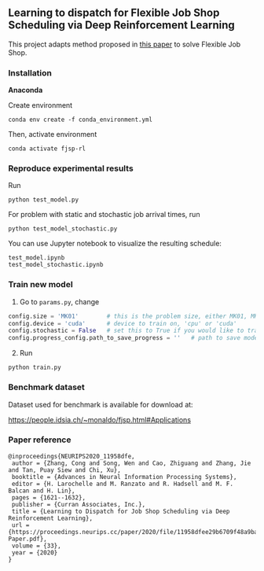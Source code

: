 ## Learning to dispatch for Flexible Job Shop Scheduling via Deep Reinforcement Learning
This project adapts method proposed in [this paper](https://arxiv.org/abs/2010.12367) to solve Flexible Job Shop.

### Installation

**Anaconda**

Create environment
```
conda env create -f conda_environment.yml
```

Then, activate environment
```
conda activate fjsp-rl
```

### Reproduce experimental results
Run
```
python test_model.py
```

For problem with static and stochastic job arrival times, run
```
python test_model_stochastic.py
```

You can use Jupyter notebook to visualize the resulting schedule:
```
test_model.ipynb
test_model_stochastic.ipynb
```

### Train new model
1. Go to `params.py`, change

```python
config.size = 'MK01'        # this is the problem size, either MK01, MK02, ... MK10
config.device = 'cuda'      # device to train on, 'cpu' or 'cuda'
config.stochastic = False   # set this to True if you would like to train on problems with stochastic arrival time attributed to each job
config.progress_config.path_to_save_progress = ''   # path to save model weights, training and validation logs, directory of this path must be empty
```

2. Run

```
python train.py
```


### Benchmark dataset
Dataset used for benchmark is available for download at:

https://people.idsia.ch/~monaldo/fjsp.html#Applications

### Paper reference
```
@inproceedings{NEURIPS2020_11958dfe,
 author = {Zhang, Cong and Song, Wen and Cao, Zhiguang and Zhang, Jie and Tan, Puay Siew and Chi, Xu},
 booktitle = {Advances in Neural Information Processing Systems},
 editor = {H. Larochelle and M. Ranzato and R. Hadsell and M. F. Balcan and H. Lin},
 pages = {1621--1632},
 publisher = {Curran Associates, Inc.},
 title = {Learning to Dispatch for Job Shop Scheduling via Deep Reinforcement Learning},
 url = {https://proceedings.neurips.cc/paper/2020/file/11958dfee29b6709f48a9ba0387a2431-Paper.pdf},
 volume = {33},
 year = {2020}
}
```
